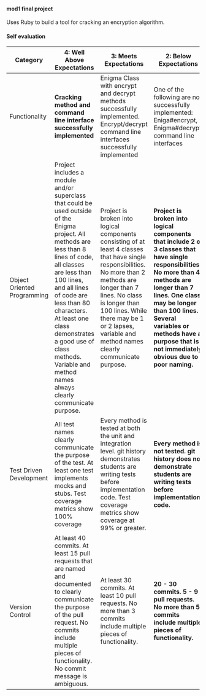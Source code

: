 #### mod1 final project

Uses Ruby to build a tool for cracking an encryption algorithm.

#### Self evaluation

Category           | 4: Well Above Expectations | 3: Meets Expectations | 2: Below Expectations | 1: Well Below Expectations
------------------ | -------------------------- | --------------------- | --------------------- | -------------------------- |
Functionality | **Cracking method and command line interface successfully implemented** | Enigma Class with encrypt and decrypt methods successfully implemented. Encrypt/decrypt command line interfaces successfully implemented | One of the following are not successfully implemented: Eniga#encrypt, Enigma#decrypt, command line interfaces | Two or more of the following are not successfully implemented: Eniga#encrypt, Enigma#decrypt, command line interfaces
Object Oriented Programming | Project includes a module and/or superclass that could be used outside of the Enigma project. All methods are less than 8 lines of code, all classes are less than 100 lines, and all lines of code are less than 80 characters. At least one class demonstrates a good use of class methods. Variable and method names always clearly communicate purpose. | Project is broken into logical components consisting of at least 4 classes that have single responsibilities. No more than 2 methods are longer than 7 lines. No class is longer than 100 lines. While there may be 1 or 2 lapses, variable and method names clearly communicate purpose. | **Project is broken into logical components that include 2 or 3 classes that have single responsibilities. No more than 4 methods are longer than 7 lines. One class may be longer than 100 lines. Several variables or methods have a purpose that is not immediately obvious due to poor naming.** | Project is not broken into logical components. 0 or 1 classes demonstrate single responsibility. More than 4 methods are longer than 7 lines. Variables and methods often have a purpose that is not immediately obvious due to poor naming.
Test Driven Development | All test names clearly communicate the purpose of the test. At least one test implements mocks and stubs. Test coverage metrics show 100% coverage | Every method is tested at both the unit and integration level. git history demonstrates students are writing tests before implementation code. Test coverage metrics show coverage at 99% or greater. | **Every method is not tested. git history does not demonstrate students are writing tests before implementation code.** | Less than half of the methods in any given class are untested or have tests that don’t verify expected behavior.
Version Control | At least 40 commits. At least 15 pull requests that are named and documented to clearly communicate the purpose of the pull request. No commits include multiple pieces of functionality. No commit message is ambiguous. | At least 30 commits. At least 10 pull requests. No more than 3 commits include multiple pieces of functionality. | **20 - 30 commits. 5 - 9 pull requests. No more than 5 commits include multiple pieces of functionality.** | Less than 20 commits. Less than 5 pull requests. More than 5 commits include multiple pieces of functionality.
